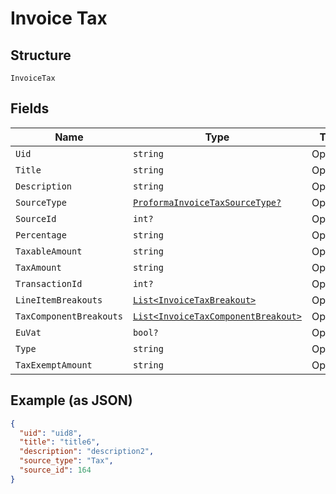 
# Invoice Tax

## Structure

`InvoiceTax`

## Fields

| Name | Type | Tags | Description |
|  --- | --- | --- | --- |
| `Uid` | `string` | Optional | - |
| `Title` | `string` | Optional | - |
| `Description` | `string` | Optional | - |
| `SourceType` | [`ProformaInvoiceTaxSourceType?`](../../doc/models/proforma-invoice-tax-source-type.md) | Optional | - |
| `SourceId` | `int?` | Optional | - |
| `Percentage` | `string` | Optional | - |
| `TaxableAmount` | `string` | Optional | - |
| `TaxAmount` | `string` | Optional | - |
| `TransactionId` | `int?` | Optional | - |
| `LineItemBreakouts` | [`List<InvoiceTaxBreakout>`](../../doc/models/invoice-tax-breakout.md) | Optional | - |
| `TaxComponentBreakouts` | [`List<InvoiceTaxComponentBreakout>`](../../doc/models/invoice-tax-component-breakout.md) | Optional | - |
| `EuVat` | `bool?` | Optional | - |
| `Type` | `string` | Optional | - |
| `TaxExemptAmount` | `string` | Optional | - |

## Example (as JSON)

```json
{
  "uid": "uid8",
  "title": "title6",
  "description": "description2",
  "source_type": "Tax",
  "source_id": 164
}
```

